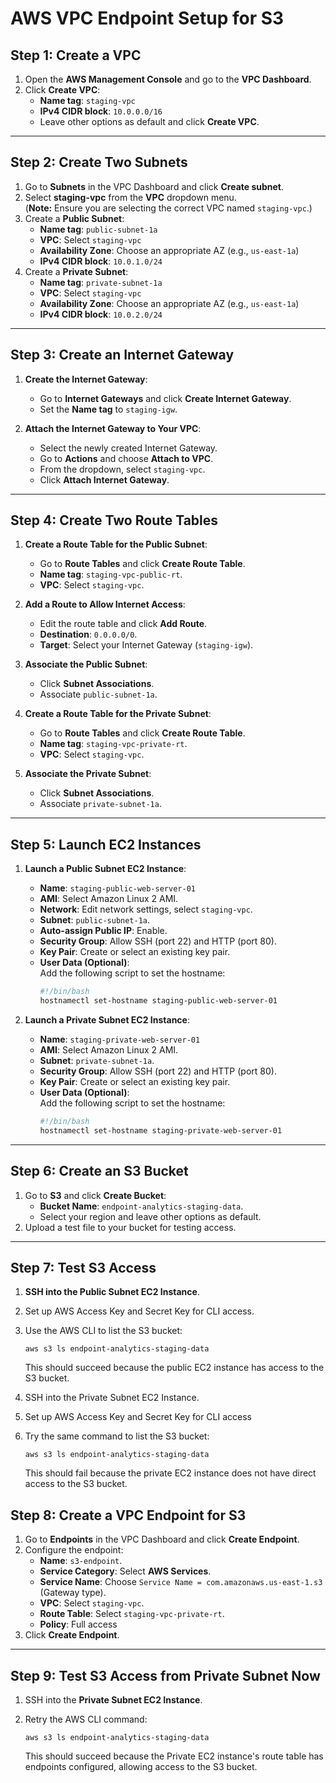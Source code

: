 # AWS VPC Endpoint Setup for S3

## Step 1: Create a VPC
1. Open the **AWS Management Console** and go to the **VPC Dashboard**.
2. Click **Create VPC**:
   - **Name tag**: `staging-vpc`
   - **IPv4 CIDR block**: `10.0.0.0/16`
   - Leave other options as default and click **Create VPC**.

---

## Step 2: Create Two Subnets

1. Go to **Subnets** in the VPC Dashboard and click **Create subnet**.
2. Select **staging-vpc** from the **VPC** dropdown menu.  
   (**Note:** Ensure you are selecting the correct VPC named `staging-vpc`.)
3. Create a **Public Subnet**:
   - **Name tag**: `public-subnet-1a`
   - **VPC**: Select `staging-vpc`
   - **Availability Zone**: Choose an appropriate AZ (e.g., `us-east-1a`)
   - **IPv4 CIDR block**: `10.0.1.0/24`
4. Create a **Private Subnet**:
   - **Name tag**: `private-subnet-1a`
   - **VPC**: Select `staging-vpc`
   - **Availability Zone**: Choose an appropriate AZ (e.g., `us-east-1a`)
   - **IPv4 CIDR block**: `10.0.2.0/24`

---

## Step 3: Create an Internet Gateway

1. **Create the Internet Gateway**:
   - Go to **Internet Gateways** and click **Create Internet Gateway**.
   - Set the **Name tag** to `staging-igw`.

2. **Attach the Internet Gateway to Your VPC**:
   - Select the newly created Internet Gateway.
   - Go to **Actions** and choose **Attach to VPC**.
   - From the dropdown, select `staging-vpc`.
   - Click **Attach Internet Gateway**.

---

## Step 4: Create Two Route Tables

1. **Create a Route Table for the Public Subnet**:
   - Go to **Route Tables** and click **Create Route Table**.
   - **Name tag**: `staging-vpc-public-rt`.
   - **VPC**: Select `staging-vpc`.

2. **Add a Route to Allow Internet Access**:
   - Edit the route table and click **Add Route**.
   - **Destination**: `0.0.0.0/0`.
   - **Target**: Select your Internet Gateway (`staging-igw`).

3. **Associate the Public Subnet**:
   - Click **Subnet Associations**.
   - Associate `public-subnet-1a`.

4. **Create a Route Table for the Private Subnet**:
   - Go to **Route Tables** and click **Create Route Table**.
   - **Name tag**: `staging-vpc-private-rt`.
   - **VPC**: Select `staging-vpc`.

5. **Associate the Private Subnet**:
   - Click **Subnet Associations**.
   - Associate `private-subnet-1a`.


---

## Step 5: Launch EC2 Instances

1. **Launch a Public Subnet EC2 Instance**:
   - **Name**: `staging-public-web-server-01`
   - **AMI**: Select Amazon Linux 2 AMI.
   - **Network**: Edit network settings, select `staging-vpc`.
   - **Subnet**: `public-subnet-1a`.
   - **Auto-assign Public IP**: Enable.
   - **Security Group**: Allow SSH (port 22) and HTTP (port 80).
   - **Key Pair**: Create or select an existing key pair.
   - **User Data (Optional)**:  
     Add the following script to set the hostname:  
     ```bash
     #!/bin/bash
     hostnamectl set-hostname staging-public-web-server-01
     ```

2. **Launch a Private Subnet EC2 Instance**:
   - **Name**: `staging-private-web-server-01`
   - **AMI**: Select Amazon Linux 2 AMI.
   - **Subnet**: `private-subnet-1a`.
   - **Security Group**: Allow SSH (port 22) and HTTP (port 80).
   - **Key Pair**: Create or select an existing key pair.
   - **User Data (Optional)**:  
     Add the following script to set the hostname:  
     ```bash
     #!/bin/bash
     hostnamectl set-hostname staging-private-web-server-01
     ```

---

## Step 6: Create an S3 Bucket
1. Go to **S3** and click **Create Bucket**:
   - **Bucket Name**: `endpoint-analytics-staging-data`.
   - Select your region and leave other options as default.
2. Upload a test file to your bucket for testing access.

---

## Step 7: Test S3 Access

1. **SSH into the Public Subnet EC2 Instance**.
2. Set up AWS Access Key and Secret Key for CLI access.
3. Use the AWS CLI to list the S3 bucket:
   
   `aws s3 ls endpoint-analytics-staging-data`

   This should succeed because the public EC2 instance has access to the S3 bucket.

4. SSH into the Private Subnet EC2 Instance.
5. Set up AWS Access Key and Secret Key for CLI access
6. Try the same command to list the S3 bucket:
 
   `aws s3 ls endpoint-analytics-staging-data`

   This should fail because the private EC2 instance does not have direct access to the S3 bucket.


## Step 8: Create a VPC Endpoint for S3
1. Go to **Endpoints** in the VPC Dashboard and click **Create Endpoint**.
2. Configure the endpoint:
   - **Name**: `s3-endpoint`.
   - **Service Category**: Select **AWS Services**.
   - **Service Name**: Choose `Service Name = com.amazonaws.us-east-1.s3` (Gateway type).
   - **VPC**: Select `staging-vpc`.
   - **Route Table**: Select `staging-vpc-private-rt`.
   - **Policy**: Full access
3. Click **Create Endpoint**.

---

## Step 9: Test S3 Access from Private Subnet Now
1. SSH into the **Private Subnet EC2 Instance**.
2. Retry the AWS CLI command:
   
   `aws s3 ls endpoint-analytics-staging-data`

   This should succeed because the Private EC2 instance's route table has endpoints configured, allowing access to the S3 bucket.